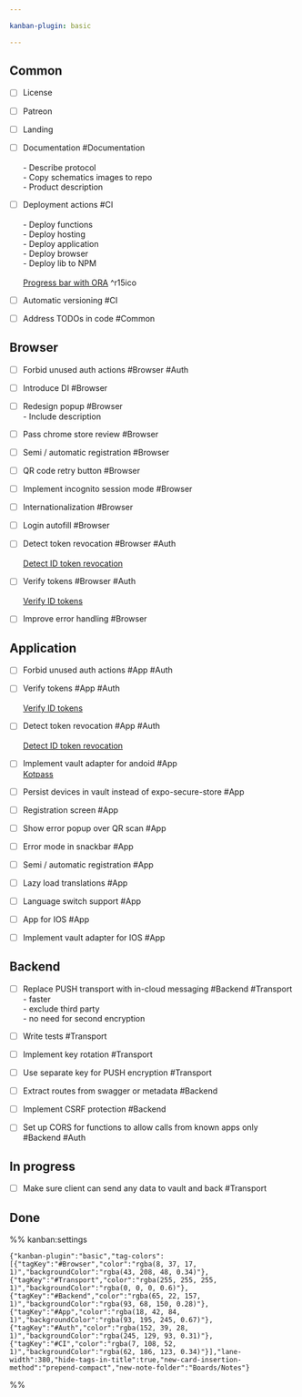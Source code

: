 ```yaml
---

kanban-plugin: basic

---
```


## Common

- [ ] License
- [ ] Patreon
- [ ] Landing
- [ ] Documentation #Documentation <br><br>- Describe protocol<br>- Copy schematics images to repo<br>- Product description
- [ ] Deployment actions #CI<br><br>- Deploy functions<br>- Deploy hosting<br>- Deploy application<br>- Deploy browser<br>- Deploy lib to NPM<br><br>[Progress bar with ORA](https://www.google.com/url?q=https://www.npmjs.com/package/ora&sa=D&source=editors&ust=1706530099466256&usg=AOvVaw0xxqa99Lu0ogMzrOev20eM) ^r15ico
- [ ] Automatic versioning #CI
- [ ] Address TODOs in code #Common


## Browser

- [ ] Forbid unused auth actions #Browser  #Auth
- [ ] Introduce DI #Browser
- [ ] Redesign popup #Browser<br>- Include description
- [ ] Pass chrome store review #Browser
- [ ] Semi / automatic registration #Browser
- [ ] QR code retry button #Browser
- [ ] Implement incognito session mode #Browser
- [ ] Internationalization #Browser
- [ ] Login autofill #Browser
- [ ] Detect token revocation #Browser  #Auth<br><br>[Detect ID token revocation](https://firebase.google.com/docs/auth/admin/manage-sessions#detect_id_token_revocation)
- [ ] Verify tokens #Browser  #Auth<br><br>[Verify ID tokens](https://www.google.com/url?q=https://firebase.google.com/docs/auth/admin/verify-id-tokens%23verify_id_tokens_using_the_firebase_admin_sdk&sa=D&source=editors&ust=1706530213495097&usg=AOvVaw0RH9o8ZV7Z9wP73RctjJ7h)
- [ ] Improve error handling #Browser


## Application

- [ ] Forbid unused auth actions #App  #Auth
- [ ] Verify tokens #App   #Auth<br><br>[Verify ID tokens](https://www.google.com/url?q=https://firebase.google.com/docs/auth/admin/verify-id-tokens%23verify_id_tokens_using_the_firebase_admin_sdk&sa=D&source=editors&ust=1706530213495097&usg=AOvVaw0RH9o8ZV7Z9wP73RctjJ7h)
- [ ] Detect token revocation #App   #Auth<br><br>[Detect ID token revocation](https://firebase.google.com/docs/auth/admin/manage-sessions#detect_id_token_revocation)
- [ ] Implement vault adapter for andoid #App<br>[Kotpass](https://github.com/keemobile/kotpass)
- [ ] Persist devices in vault instead of expo-secure-store #App
- [ ] Registration screen #App
- [ ] Show error popup over QR scan #App
- [ ] Error mode in snackbar #App
- [ ] Semi / automatic registration #App
- [ ] Lazy load translations #App
- [ ] Language switch support #App
- [ ] App for IOS #App
- [ ] Implement vault adapter for IOS #App


## Backend

- [ ] Replace PUSH transport with in-cloud messaging #Backend #Transport<br>- faster<br>- exclude third party<br>- no need for second encryption
- [ ] Write tests #Transport
- [ ] Implement key rotation #Transport
- [ ] Use separate key for PUSH encryption #Transport
- [ ] Extract routes from swagger or metadata #Backend
- [ ] Implement CSRF protection #Backend
- [ ] Set up CORS for functions to allow calls from known apps only #Backend #Auth


## In progress

- [ ] Make sure client can send any data to vault and back #Transport


## Done





%% kanban:settings
```
{"kanban-plugin":"basic","tag-colors":[{"tagKey":"#Browser","color":"rgba(8, 37, 17, 1)","backgroundColor":"rgba(43, 208, 48, 0.34)"},{"tagKey":"#Transport","color":"rgba(255, 255, 255, 1)","backgroundColor":"rgba(0, 0, 0, 0.6)"},{"tagKey":"#Backend","color":"rgba(65, 22, 157, 1)","backgroundColor":"rgba(93, 68, 150, 0.28)"},{"tagKey":"#App","color":"rgba(18, 42, 84, 1)","backgroundColor":"rgba(93, 195, 245, 0.67)"},{"tagKey":"#Auth","color":"rgba(152, 39, 28, 1)","backgroundColor":"rgba(245, 129, 93, 0.31)"},{"tagKey":"#CI","color":"rgba(7, 108, 52, 1)","backgroundColor":"rgba(62, 186, 123, 0.34)"}],"lane-width":380,"hide-tags-in-title":true,"new-card-insertion-method":"prepend-compact","new-note-folder":"Boards/Notes"}
```
%%